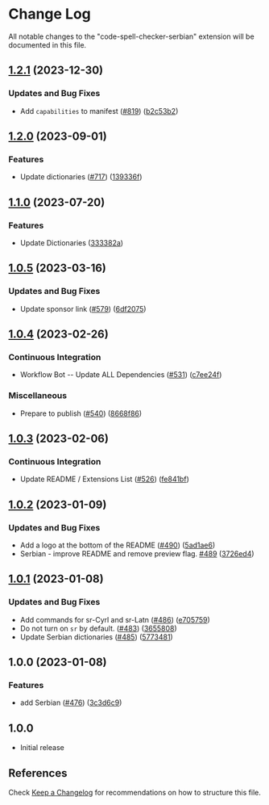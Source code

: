 # Change Log

All notable changes to the "code-spell-checker-serbian" extension will be documented in this file.

## [1.2.1](https://github.com/streetsidesoftware/vscode-cspell-dict-extensions/compare/code-spell-checker-serbian@1.2.0...code-spell-checker-serbian@1.2.1) (2023-12-30)


### Updates and Bug Fixes

* Add `capabilities` to manifest ([#819](https://github.com/streetsidesoftware/vscode-cspell-dict-extensions/issues/819)) ([b2c53b2](https://github.com/streetsidesoftware/vscode-cspell-dict-extensions/commit/b2c53b27df0597c88c82c9773c054a1a5f6c1b54))

## [1.2.0](https://github.com/streetsidesoftware/vscode-cspell-dict-extensions/compare/code-spell-checker-serbian@1.1.0...code-spell-checker-serbian@1.2.0) (2023-09-01)


### Features

* Update dictionaries ([#717](https://github.com/streetsidesoftware/vscode-cspell-dict-extensions/issues/717)) ([139336f](https://github.com/streetsidesoftware/vscode-cspell-dict-extensions/commit/139336fdb74ae9954847509f3dbb89300777ad24))

## [1.1.0](https://github.com/streetsidesoftware/vscode-cspell-dict-extensions/compare/code-spell-checker-serbian@1.0.5...code-spell-checker-serbian@1.1.0) (2023-07-20)


### Features

* Update Dictionaries ([333382a](https://github.com/streetsidesoftware/vscode-cspell-dict-extensions/commit/333382a02ac229a13b3d77a122b7e8201cad695c))

## [1.0.5](https://github.com/streetsidesoftware/vscode-cspell-dict-extensions/compare/code-spell-checker-serbian@1.0.4...code-spell-checker-serbian@1.0.5) (2023-03-16)


### Updates and Bug Fixes

* Update sponsor link ([#579](https://github.com/streetsidesoftware/vscode-cspell-dict-extensions/issues/579)) ([6df2075](https://github.com/streetsidesoftware/vscode-cspell-dict-extensions/commit/6df2075cda94e9253a1f11d5dcf63e73a49b8edd))

## [1.0.4](https://github.com/streetsidesoftware/vscode-cspell-dict-extensions/compare/code-spell-checker-serbian@1.0.3...code-spell-checker-serbian@1.0.4) (2023-02-26)


### Continuous Integration

* Workflow Bot -- Update ALL Dependencies ([#531](https://github.com/streetsidesoftware/vscode-cspell-dict-extensions/issues/531)) ([c7ee24f](https://github.com/streetsidesoftware/vscode-cspell-dict-extensions/commit/c7ee24f30552a6e8904a8d489b8a76ddcd3eedec))


### Miscellaneous

* Prepare to publish ([#540](https://github.com/streetsidesoftware/vscode-cspell-dict-extensions/issues/540)) ([8668f86](https://github.com/streetsidesoftware/vscode-cspell-dict-extensions/commit/8668f86b5fe3bf076cc44db54ec9b15d2f137623))

## [1.0.3](https://github.com/streetsidesoftware/vscode-cspell-dict-extensions/compare/code-spell-checker-serbian@1.0.2...code-spell-checker-serbian@1.0.3) (2023-02-06)


### Continuous Integration

* Update README / Extensions List ([#526](https://github.com/streetsidesoftware/vscode-cspell-dict-extensions/issues/526)) ([fe841bf](https://github.com/streetsidesoftware/vscode-cspell-dict-extensions/commit/fe841bfc7209e134740b24897e23748581536eb3))

## [1.0.2](https://github.com/streetsidesoftware/vscode-cspell-dict-extensions/compare/code-spell-checker-serbian@1.0.1...code-spell-checker-serbian@1.0.2) (2023-01-09)


### Updates and Bug Fixes

* Add a logo at the bottom of the README ([#490](https://github.com/streetsidesoftware/vscode-cspell-dict-extensions/issues/490)) ([5ad1ae6](https://github.com/streetsidesoftware/vscode-cspell-dict-extensions/commit/5ad1ae61227580a5c99b0f97a8d7f22fbfc8e667))
* Serbian - improve README and remove preview flag. [#489](https://github.com/streetsidesoftware/vscode-cspell-dict-extensions/issues/489) ([3726ed4](https://github.com/streetsidesoftware/vscode-cspell-dict-extensions/commit/3726ed4b9f8103f05ffc5b2c453d2a2008ec15dd))

## [1.0.1](https://github.com/streetsidesoftware/vscode-cspell-dict-extensions/compare/code-spell-checker-serbian@1.0.0...code-spell-checker-serbian@1.0.1) (2023-01-08)


### Updates and Bug Fixes

* Add commands for sr-Cyrl and sr-Latn ([#486](https://github.com/streetsidesoftware/vscode-cspell-dict-extensions/issues/486)) ([e705759](https://github.com/streetsidesoftware/vscode-cspell-dict-extensions/commit/e70575992202b29508aab5c28a79fe156220eb88))
* Do not turn on `sr` by default. ([#483](https://github.com/streetsidesoftware/vscode-cspell-dict-extensions/issues/483)) ([3655808](https://github.com/streetsidesoftware/vscode-cspell-dict-extensions/commit/3655808386d9a48f21b118651b163cbce867dc72))
* Update Serbian dictionaries ([#485](https://github.com/streetsidesoftware/vscode-cspell-dict-extensions/issues/485)) ([5773481](https://github.com/streetsidesoftware/vscode-cspell-dict-extensions/commit/5773481165c3fcd7f072d35d2f5a98c258c17dea))

## 1.0.0 (2023-01-08)


### Features

* add Serbian ([#476](https://github.com/streetsidesoftware/vscode-cspell-dict-extensions/issues/476)) ([3c3d6c9](https://github.com/streetsidesoftware/vscode-cspell-dict-extensions/commit/3c3d6c9b7714a8e3221c2f8d85fa9723b9765bd7))

## 1.0.0

- Initial release

## References

Check [Keep a Changelog](http://keepachangelog.com/) for recommendations on how to structure this file.
